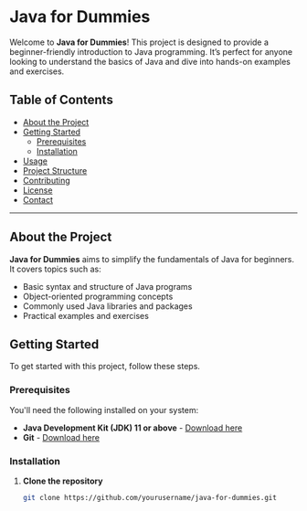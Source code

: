 # Java for Dummies

Welcome to **Java for Dummies**! This project is designed to provide a beginner-friendly introduction to Java programming. It’s perfect for anyone looking to understand the basics of Java and dive into hands-on examples and exercises.

## Table of Contents

- [About the Project](#about-the-project)
- [Getting Started](#getting-started)
  - [Prerequisites](#prerequisites)
  - [Installation](#installation)
- [Usage](#usage)
- [Project Structure](#project-structure)
- [Contributing](#contributing)
- [License](#license)
- [Contact](#contact)

---

## About the Project

**Java for Dummies** aims to simplify the fundamentals of Java for beginners. It covers topics such as:
- Basic syntax and structure of Java programs
- Object-oriented programming concepts
- Commonly used Java libraries and packages
- Practical examples and exercises

## Getting Started

To get started with this project, follow these steps.

### Prerequisites

You'll need the following installed on your system:
- **Java Development Kit (JDK) 11 or above** - [Download here](https://www.oracle.com/java/technologies/javase-downloads.html)
- **Git** - [Download here](https://git-scm.com/)

### Installation

1. **Clone the repository**  
   ```bash
   git clone https://github.com/yourusername/java-for-dummies.git
